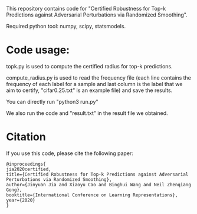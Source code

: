 This repository contains code for "Certified Robustness for Top-k Predictions against Adversarial Perturbations via Randomized Smoothing". 

Required python tool: numpy, scipy, statsmodels. 

# Code usage: 

topk.py is used to compute the certified radius for top-k predictions. 

compute_radius.py is used to read the frequency file (each line contains the frequency of each label for a sample and last column is the label that we aim to certify, "cifar0.25.txt" is an example file) and save the results. 

You can directly run "python3 run.py" 

We also run the code and "result.txt" in the result file we obtained. 

# Citation 

If you use this code, please cite the following paper: 

```
@inproceedings{
jia2020certified,
title={Certified Robustness for Top-k Predictions against Adversarial Perturbations via Randomized Smoothing},
author={Jinyuan Jia and Xiaoyu Cao and Binghui Wang and Neil Zhenqiang Gong},
booktitle={International Conference on Learning Representations},
year={2020}
}
```
